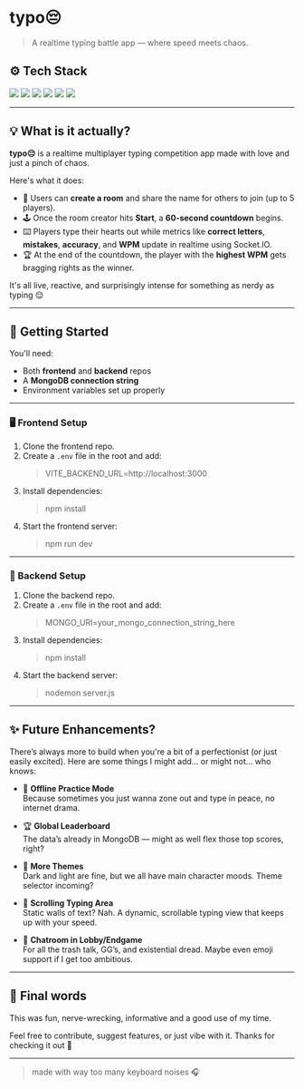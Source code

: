 # typo😔

> A realtime typing battle app — where speed meets chaos.

## ⚙️ Tech Stack

<p float="left">
  <img src="https://img.shields.io/badge/React-v18-61DAFB?logo=react&logoColor=white" />
  <img src="https://img.shields.io/badge/Express-v5-000000?logo=express&logoColor=white" />
  <img src="https://img.shields.io/badge/MongoDB-Mongoosev8-47A248?logo=mongodb&logoColor=white" />
  <img src="https://img.shields.io/badge/Node.js-v20-339933?logo=node.js&logoColor=white" />
  <img src="https://img.shields.io/badge/Tailwind%20CSS-v4-06B6D4?logo=tailwindcss&logoColor=white" />
  <img src="https://img.shields.io/badge/Socket.IO-v4-010101?logo=socket.io&logoColor=white" />
</p>

---

## 💡 What is it actually?

**typo😔** is a realtime multiplayer typing competition app made with love and just a pinch of chaos.

Here's what it does:
- 🧠 Users can **create a room** and share the name for others to join (up to 5 players).
- 🕹️ Once the room creator hits **Start**, a **60-second countdown** begins.
- ⌨️ Players type their hearts out while metrics like **correct letters**, **mistakes**, **accuracy**, and **WPM** update in realtime using Socket.IO.
- 🏆 At the end of the countdown, the player with the **highest WPM** gets bragging rights as the winner.

It's all live, reactive, and surprisingly intense for something as nerdy as typing 😌

---

## 🚀 Getting Started

You'll need:
- Both **frontend** and **backend** repos
- A **MongoDB connection string**
- Environment variables set up properly

---

### 🖥️ Frontend Setup

1. Clone the frontend repo.
2. Create a `.env` file in the root and add:
   > VITE_BACKEND_URL=http://localhost:3000
3. Install dependencies:
   > npm install
4. Start the frontend server:
   > npm run dev
   
---

### 🔧 Backend Setup

1. Clone the backend repo.
2. Create a `.env` file in the root and add:
   > MONGO_URI=your_mongo_connection_string_here
3. Install dependencies:
   > npm install
4. Start the backend server:
   > nodemon server.js


---

## ✨ Future Enhancements?

There’s always more to build when you're a bit of a perfectionist (or just easily excited). Here are some things I might add... or might not... who knows:

- 🌸 **Offline Practice Mode**  
Because sometimes you just wanna zone out and type in peace, no internet drama.

- 🏆 **Global Leaderboard**  
The data’s already in MongoDB — might as well flex those top scores, right?

- 🎨 **More Themes**  
Dark and light are fine, but we all have main character moods. Theme selector incoming?

- 📜 **Scrolling Typing Area**  
Static walls of text? Nah. A dynamic, scrollable typing view that keeps up with your speed.

- 💬 **Chatroom in Lobby/Endgame**  
For all the trash talk, GG’s, and existential dread. Maybe even emoji support if I get too ambitious.

---

## 🎉 Final words

This was fun, nerve-wrecking, informative and a good use of my time. 

Feel free to contribute, suggest features, or just vibe with it. Thanks for checking it out 💖

---

> made with way too many keyboard noises 🎧

